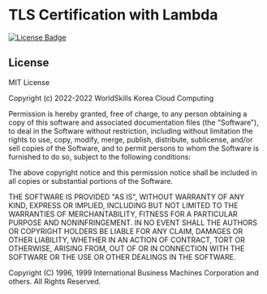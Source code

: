 # TLS Certification with Lambda

[![License Badge](https://img.shields.io/github/license/wsskorea-cloud/postfix)](https://raw.githubusercontent.com/wsskorea-cloud/postfix/main/LICENSE)

## License

MIT License

Copyright (c) 2022-2022 WorldSkills Korea Cloud Computing

Permission is hereby granted, free of charge, to any person obtaining a copy
of this software and associated documentation files (the "Software"), to deal
in the Software without restriction, including without limitation the rights
to use, copy, modify, merge, publish, distribute, sublicense, and/or sell
copies of the Software, and to permit persons to whom the Software is
furnished to do so, subject to the following conditions:

The above copyright notice and this permission notice shall be included in all
copies or substantial portions of the Software.

THE SOFTWARE IS PROVIDED "AS IS", WITHOUT WARRANTY OF ANY KIND, EXPRESS OR
IMPLIED, INCLUDING BUT NOT LIMITED TO THE WARRANTIES OF MERCHANTABILITY,
FITNESS FOR A PARTICULAR PURPOSE AND NONINFRINGEMENT. IN NO EVENT SHALL THE
AUTHORS OR COPYRIGHT HOLDERS BE LIABLE FOR ANY CLAIM, DAMAGES OR OTHER
LIABILITY, WHETHER IN AN ACTION OF CONTRACT, TORT OR OTHERWISE, ARISING FROM,
OUT OF OR IN CONNECTION WITH THE SOFTWARE OR THE USE OR OTHER DEALINGS IN THE
SOFTWARE.

Copyright (C) 1996, 1999 International Business Machines Corporation and others. All Rights Reserved.